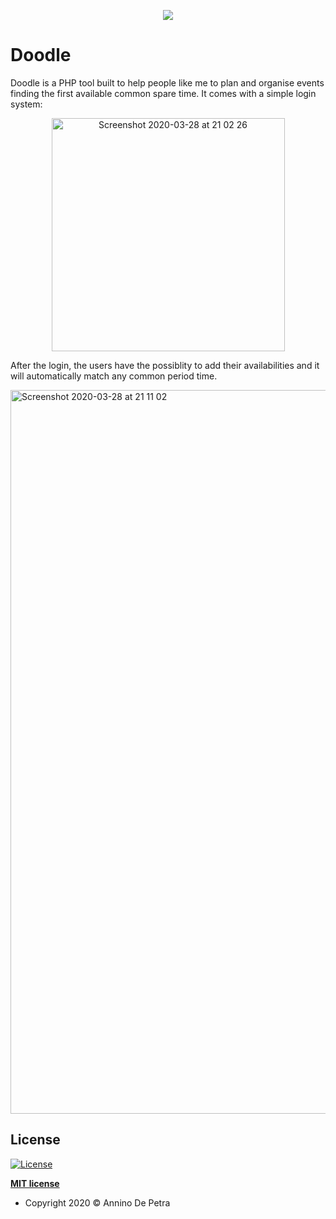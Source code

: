<p align="center">
<img src="https://user-images.githubusercontent.com/6486741/77834152-5ff2a200-713a-11ea-8692-f01911373a56.png">
</p>

# Doodle
Doodle is a PHP tool built to help people like me to plan and organise events finding the first available common spare time.
It comes with a simple login system:
<p align="center">
<img width="373" alt="Screenshot 2020-03-28 at 21 02 26" src="https://user-images.githubusercontent.com/6486741/77834034-8401b380-7139-11ea-8399-4249f62e4234.png">
</p>

After the login, the users have the possiblity to add their availabilities and it will automatically match any common period time.

<img width="1158" alt="Screenshot 2020-03-28 at 21 11 02" src="https://user-images.githubusercontent.com/6486741/77834051-9bd93780-7139-11ea-99a8-bcd7f2fd19ef.png">

## License

[![License](http://img.shields.io/:license-mit-blue.svg?style=flat-square)](http://badges.mit-license.org)

**[MIT license](http://opensource.org/licenses/mit-license.php)**
- Copyright 2020 © Annino De Petra
